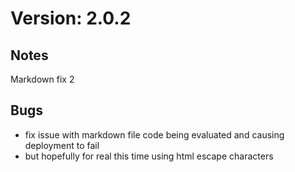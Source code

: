 # Version: 2.0.2

## Notes
Markdown fix 2

## Bugs
- fix issue with markdown file code being evaluated and causing deployment to fail
- but hopefully for real this time using html escape characters
